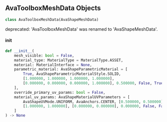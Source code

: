 ## AvaToolboxMeshData Objects

```python
class AvaToolboxMeshData(AvaShapeMeshData)
```

deprecated: 'AvaToolboxMeshData' was renamed to 'AvaShapeMeshData'.

<a id="unreal.AvaToolboxMeshData.__init__"></a>

#### __init__

```python
def __init__(
    mesh_visible: bool = False,
    material_type: MaterialType = MaterialType.ASSET,
    material: MaterialInterface = None,
    parametric_material: AvaShapeParametricMaterial = [
        True, AvaShapeParametricMaterialStyle.SOLID,
        [1.000000, 1.000000, 1.000000, 1.000000],
        [0.000000, 0.000000, 0.000000, 1.000000], 0.500000, False, True
    ],
    override_primary_uv_params: bool = False,
    material_uv_params: AvaShapeMaterialUVParameters = [
        AvaShapeUVMode.UNIFORM, AvaAnchors.CENTER, [0.500000, 0.500000],
        [1.000000, 1.000000], [0.000000, 0.000000], 0.000000, False, False
    ]
) -> None
```

<a id="unreal.AvaShapeMaterialUVParameters"></a>